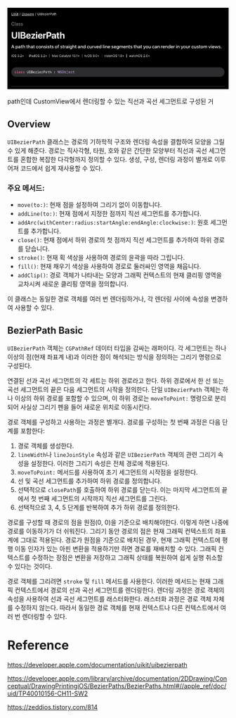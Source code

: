 ![](iOS/Swift/UIBezierPath/define.png)

path인데 CustomView에서 렌더링할 수 있는 직선과 곡선 세그먼트로 구성된 거

## Overview
`UIBezierPath` 클래스는 경로의 기하학적 구조와 렌더링 속성을 결합하여 모양을 그릴 수 있게 해준다. 경로는 직사각형, 타원, 호와 같은 간단한 모양부터 직선과 곡선 세그먼트를 혼합한 복잡한 다각형까지 정의할 수 있다. 생성, 구성, 렌더링 과정이 별개로 이루어져 코드에서 쉽게 재사용할 수 있다.
### 주요 메서드:
- `move(to:)`: 현재 점을 설정하여 그리기 없이 이동합니다.
- `addLine(to:)`: 현재 점에서 지정한 점까지 직선 세그먼트를 추가합니다.
- `addArc(withCenter:radius:startAngle:endAngle:clockwise:)`: 원호 세그먼트를 추가합니다.
- `close()`: 현재 점에서 하위 경로의 첫 점까지 직선 세그먼트를 추가하여 하위 경로를 닫습니다.
- `stroke()`: 현재 획 색상을 사용하여 경로의 윤곽을 따라 그립니다.
- `fill()`: 현재 채우기 색상을 사용하여 경로로 둘러싸인 영역을 채웁니다.
- `addClip()`: 경로 객체가 나타내는 모양과 그래픽 컨텍스트의 현재 클리핑 영역을 교차시켜 새로운 클리핑 영역을 정의합니다.

이 클래스는 동일한 경로 객체를 여러 번 렌더링하거나, 각 렌더링 사이에 속성을 변경하여 사용할 수 있다.

## BezierPath Basic
`UIBezierPath` 객체는 `CGPathRef` 데이터 타입을 감싸는 래퍼이다. 각 세그먼트는 하나 이상의 점(현재 좌표계 내)과 이러한 점이 해석되는 방식을 정의하는 그리기 명령으로 구성된다.

연결된 선과 곡선 세그먼트의 각 세트는 하위 경로라고 한다. 하위 경로에서 한 선 또는 곡선 세그먼트의 끝은 다음 세그먼트의 시작을 정의한다. 단일 `UIBezierPath` 객체는 하나 이상의 하위 경로를 포함할 수 있으며, 이 하위 경로는 `moveToPoint:` 명령으로 분리되어 사실상 그리기 펜을 들어 새로운 위치로 이동시킨다.

경로 객체를 구성하고 사용하는 과정은 별개다. 경로를 구성하는 첫 번째 과정은 다음 단계를 포함한다:

1. 경로 객체를 생성한다.
2. `lineWidth`나 `lineJoinStyle` 속성과 같은 `UIBezierPath` 객체의 관련 그리기 속성을 설정한다. 이러한 그리기 속성은 전체 경로에 적용된다.
3. `moveToPoint:` 메서드를 사용하여 초기 세그먼트의 시작점을 설정한다.
4. 선 및 곡선 세그먼트를 추가하여 하위 경로를 정의합니다.
5. 선택적으로 `closePath`를 호출하여 하위 경로를 닫는다. 이는 마지막 세그먼트의 끝에서 첫 번째 세그먼트의 시작까지 직선 세그먼트를 그린다.
6. 선택적으로 3, 4, 5 단계를 반복하여 추가 하위 경로를 정의한다.

경로를 구성할 때 경로의 점을 원점(0, 0)을 기준으로 배치해야한다. 이렇게 하면 나중에 경로를 이동하기가 더 쉬워진다. 그리기 동안 경로의 점은 현재 그래픽 컨텍스트의 좌표계에 그대로 적용된다. 경로가 원점을 기준으로 배치된 경우, 현재 그래픽 컨텍스트에 평행 이동 인자가 있는 아핀 변환을 적용하기만 하면 경로를 재배치할 수 있다. 그래픽 컨텍스트를 수정하는 장점은 변환을 저장하고 그래픽 상태를 복원하여 쉽게 실행 취소할 수 있다는 것이다.

경로 객체를 그리려면 `stroke` 및 `fill` 메서드를 사용한다. 이러한 메서드는 현재 그래픽 컨텍스트에서 경로의 선과 곡선 세그먼트를 렌더링한다. 렌더링 과정은 경로 객체의 속성을 사용하여 선과 곡선 세그먼트를 래스터화한다. 래스터화 과정은 경로 객체 자체를 수정하지 않는다. 따라서 동일한 경로 객체를 현재 컨텍스트나 다른 컨텍스트에서 여러 번 렌더링할 수 있다.

# Reference
https://developer.apple.com/documentation/uikit/uibezierpath

https://developer.apple.com/library/archive/documentation/2DDrawing/Conceptual/DrawingPrintingiOS/BezierPaths/BezierPaths.html#//apple_ref/doc/uid/TP40010156-CH11-SW2

https://zeddios.tistory.com/814
